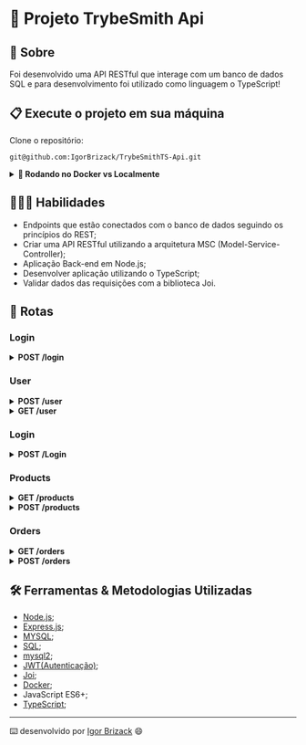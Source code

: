 # 📝 Projeto TrybeSmith Api

## 📄 Sobre

Foi desenvolvido uma API RESTful que interage com um banco de dados SQL e para desenvolvimento foi utilizado como linguagem o TypeScript!

## 📋 Execute o projeto em sua máquina

Clone o repositório:

```
git@github.com:IgorBrizack/TrybeSmithTS-Api.git
```
<details>
  <summary><strong>🐳 Rodando no Docker vs Localmente</strong></summary><br />
  
  ## Com Docker
 

  > Rode os serviços `node` e `db` com o comando `docker-compose up -d`.
  - Lembre-se de parar o `mysql` se estiver usando localmente na porta padrão (`3306`), ou adapte, caso queira fazer uso da aplicação em containers
  - Esses serviços irão inicializar um container chamado `trybesmith` e outro chamado `trybesmith_db`.
  - A partir daqui você pode rodar o container `trybesmith` via CLI ou abri-lo no VS Code.

  > Use o comando `docker exec -it trybesmith bash`.
  - Ele te dará acesso ao terminal interativo do container criado pelo compose, que está rodando em segundo plano.

  > Instale as dependências [**Caso existam**] com `npm install`

  ⚠ Atenção ⚠ Caso opte por utilizar o Docker, **TODOS** os comandos disponíveis no `package.json` (npm start, npm test, npm run dev, ...) devem ser executados **DENTRO** do container, ou seja, no terminal que aparece após a execução do comando `docker exec` citado acima. 

  ⚠ Atenção ⚠ O **git** dentro do container não vem configurado com suas credenciais. Ou faça os commits fora do container, ou configure as suas credenciais do git dentro do container.

  ⚠ Atenção ⚠ Não rode o comando npm audit fix! Ele atualiza várias dependências do projeto, e essa atualização gera conflitos com o avaliador.

   ⚠ Atenção ⚠ Caso você esteja usando macOS e ao executar o `docker-compose up -d` se depare com o seguinte erro:

  ~~~bash
  The Compose file './docker-compose.yml' is invalid because:
  Unsupported config option for services.db: 'platform'
  Unsupported config option for services.node: 'platform'
  ~~~

> Foram encontradas 2 possíveis soluções para este problema:
> 1. Você pode adicionar manualmente a option `platform: linux/amd64` no service do banco de dados no arquivo docker-compose.yml do projeto, mas essa é uma solução local e você deverá reproduzir isso para os outros projetos.
> 2. Você pode adicionar manualmente nos arquivos .bashrc, .zshenv ou .zshrc do seu computador a linha `export DOCKER_DEFAULT_PLATFORM=linux/amd64`, essa é uma solução global.
> As soluções foram com base [nesta fonte](https://stackoverflow.com/a/69636473).



✨ **Dica:** A extensão `Remote - Containers` (que estará na seção de extensões recomendadas do VS Code) é indicada para que você possa desenvolver sua aplicação no container Docker direto no VS Code, como você faz com seus arquivos locais.

<img src="images/remote-container.png" width="800px" >

---
  
  ## Sem Docker
  
  > Instale as dependências [**Caso existam**] com `npm install`
  
  ⚠ Atenção ⚠ Não rode o comando npm audit fix! Ele atualiza várias dependências do projeto, e essa atualização gera conflitos com o avaliador.

  ✨ **Dica:** Para rodar o projeto desta forma, obrigatoriamente você deve ter o `node` instalado em seu computador.

</details>

## 👨🏻‍💻 Habilidades

- Endpoints que estão conectados com o banco de dados seguindo os princípios do REST;
- Criar uma API RESTful utilizando a arquitetura MSC (Model-Service-Controller);
- Aplicação Back-end em Node.js;
- Desenvolver aplicação utilizando o TypeScript;
- Validar dados das requisições com a biblioteca Joi.

## 🔎 Rotas

### Login

<details>
  <summary><strong>POST /login</strong></summary>
  </br>
  • Se o login for feito com sucesso retorna um token para o usuário.
  </br>
  • O endpoint deve receber a seguinte estrutura:
  
```json
  {
    "username": "string",
    "password": "string"
  }
```
  
</details>

### User

<details>
  <summary><strong>POST /user</strong></summary>
  </br>
  • Cadastra um novo usuário, permitindo apenas um email válido, gerando um token.
  </br> 
  • O endpoint deve receber a seguinte estrutura:
  
  ```json
  { 
    "username": "MAX",
    "classe": "swordsman",
    "level": 10,
    "password": "SavingPeople"
  }
```
  
</details>

<details>
  <summary><strong>GET /user</strong></summary>
  </br>
  • Traz todos users do banco de dados.
  </br>
  • Valida o token - req.authorization.
</details>

### Login

<details>
  <summary><strong>POST /Login</strong></summary>
  </br>
  • Faz o login caso encontre um úsuario e senha válidos.
  </br>
  • Retorna um token, caso seja feito o login..
  </br>
  • O endpoint deve receber a seguinte estrutura:
  
```json
  {
    "username": "string",
    "password": "string"
  }
```

</details>

### Products

<details>
  <summary><strong>GET /products</strong></summary>
  </br>
  • Traz todos os produtos encontrado no banco de dados.
</details>

<details>
  <summary><strong>POST /products</strong></summary>
  </br>
  • Inseri um produto ao banco de dados.
  </br>
  • O endpoint deve receber a seguinte estrutura:
  
  ```json
    {
      "name": "Espada longa",
      "amount": "30 peças de ouro"
    }
  ```
  
</details>

### Orders

<details>
  <summary><strong>GET /orders</strong></summary>
  </br>
  • Traz todas as ordens encontradas no banco de dados.
</details>

<details>
  <summary><strong>POST /orders</strong></summary>
  </br>
  • Inseri uma nova ordem ao banco de dados.
  </br>
  • O endpoint deve receber a seguinte estrutura:
  
```json
  {
    "productsIds": [1, 2]
  }
```

</details>



## 🛠️ Ferramentas & Metodologias Utilizadas

- [Node.js](https://nodejs.org/en/);
- [Express.js](https://expressjs.com/);
- [MYSQL](https://www.mysql.com/);
- [SQL](https://www.w3schools.com/sql/);
- [mysql2](https://www.npmjs.com/package/mysql2);
- [JWT(Autenticação)](https://jwt.io/);
- [Joi](https://joi.dev/api/?v=17.6.0);
- [Docker](https://www.docker.com/);
- JavaScript ES6+;
- [TypeScript](https://www.typescriptlang.org/);

---
⌨️ desenvolvido por [Igor Brizack](https://www.linkedin.com/in/igor-brizack/) 😄
